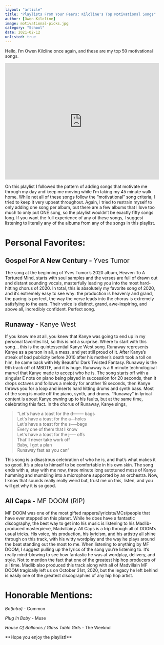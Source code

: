 ```yaml
---
layout: "article"
title: "Playlists From Your Peers: Kilcline's Top Motivational Songs"
author: [Owen Kilcline]
image: motivational-picks.jpg
category: "School"
date: 2021-02-12
unlisted: true
---
```

Hello, I’m Owen Kilcline once again, and these are my top 50 motivational songs.

<iframe src="https://open.spotify.com/embed/playlist/0jva2U02FU37D0QKQWD5vC" height="380px" width="100%" class="spotify" frameborder="0" allowtransparency="false" allow="encrypted-media"></iframe>

On this playlist I followed the pattern of adding songs that motivate me through my day and keep me moving while I’m taking my 45 minute walk home. While not all of these songs follow the “motivational” song criteria, I tried to keep it very upbeat throughout. Again, I tried to restrain myself to only adding one song per album, but there are a few albums that I love too much to only put ONE song, so the playlist wouldn’t be exactly fifty songs long. If you want the full experience of any of these songs, I suggest listening to literally any of the albums from any of the songs in this playlist.

# Personal Favorites:

## Gospel For A New Century - <span style="font-weight:normal">Yves Tumor</span>

The song at the beginning of Yves Tumor’s 2020 album, Heaven To A Tortured Mind, starts with soul samples and the verses are full of drawn out and distant sounding vocals, masterfully leading you into the most hard-hitting chorus of 2020. In total, this is absolutely my favorite song of 2020, and it’s extremely easy to see why: the production is heavenly and grand, the pacing is perfect, the way the verse leads into the chorus is extremely satisfying to the ears. Their voice is distinct, grand, awe-inspiring, and above all, incredibly confident. Perfect song. 		

## Runaway - <span style="font-weight:normal">Kanye West</span>

If you know me at all, you knew that Kanye was going to end up in my personal favorites list, so this is not a surprise. Where to start with this song… this is the quintessential Kanye West song. Runaway represents Kanye as a person in all, a mess, and yet still proud of it. After Kanye’s streak of bad publicity before 2010 after his mother’s death took a toll on him, he came back with My Beautiful Dark Twisted Fantasy. Runaway is the 9th track off of MBDTF, and it is huge. Runaway is a 9 minute technological marvel that Kanye made to accept who he is. The song starts off with a singular E note on piano being played in succession for 20 seconds, then it drops octaves and follows a melody for another 18 seconds, then Kanye throws you for a loop and inserts hard hitting drums and synth bass. Most of the song is made off the piano, synth, and drums. “Runaway” in lyrical content is about Kanye owning up to his faults, but at the same time, celebrating this fact. In the chorus of Runaway, Kanye sings,

> “Let's have a toast for the d––––– bags  
> Let's have a toast for the a––holes  
> Let's have a toast for the s–––bags  
> Every one of them that I know  
> Let's have a toast for the j––– offs  
> That'll never take work off  
> Baby, I got a plan  
> Runaway fast as you can”  

This song is a disastrous celebration of who he is, and that’s what makes it so good. It’s a plea to himself to be comfortable in his own skin. The song ends with a, stay with me now, three minute long autotuned mess of Kanye humming and mumbling into a microphone supported by an orchestra. Now, I know that sounds really really weird but, trust me on this, listen, and you will get why it is so good.

## All Caps - <span style="font-weight:normal">MF DOOM (RIP)</span>

MF DOOM was one of the most gifted rappers/lyricists/MCs/people that have ever stepped on this planet. While he does have a fantastic discography, the best way to get into his music is listening to his Madlib-produced masterpiece, Madvillainy. All Caps is a trip through all of DOOM’s usual tricks. His voice, his production, his lyricism, and his artistry all shine through on this track, with his witty wordplay and the way he plays around the beat standing out the most to me. When listening to anything by MF DOOM, I suggest pulling up the lyrics of the song you’re listening to. It’s really mind-blowing to see how fantastic he was at wordplay, delivery, and style. Not to mention the fact that one of the greatest hip hop producers of all time. Madlib also produced this track along with all of Madvillain MF DOOM tragically left us on October 31st, 2020, but the legacy he left behind is easily one of the greatest discographies of any hip hop artist.

# Honorable Mentions:  
*Be(Intro)* - Common

*Plug In Baby* - Muse

*House Of Balloons / Glass Table Girls* - The Weeknd

<p class="noindent" markdown="1">**Hope you enjoy the playlist!**</p>
